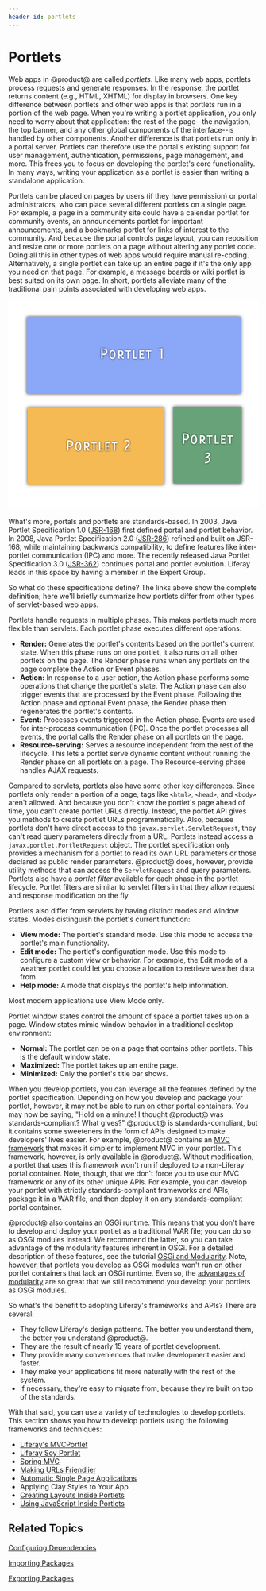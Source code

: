 ```yaml
---
header-id: portlets
---
```


# Portlets

Web apps in @product@ are called *portlets*. Like many web apps, portlets
process requests and generate responses. In the response, the portlet returns
content (e.g., HTML, XHTML) for display in browsers. One key difference between
portlets and other web apps is that portlets run in a portion of the web page.
When you're writing a portlet application, you only need to worry about that
application: the rest of the page--the navigation, the top banner, and any other
global components of the interface--is handled by other components. Another
difference is that portlets run only in a portal server. Portlets can therefore
use the portal's existing support for user management, authentication,
permissions, page management, and more. This frees you to focus on developing
the portlet's core functionality. In many ways, writing your application as
a portlet is easier than writing a standalone application. 

Portlets can be placed on pages by users (if they have permission) or portal
administrators, who can place several different portlets on a single page. For
example, a page in a community site could have a calendar portlet for community
events, an announcements portlet for important announcements, and a bookmarks
portlet for links of interest to the community. And because the portal controls
page layout, you can reposition and resize one or more portlets on a page
without altering any portlet code. Doing all this in other types of web apps
would require manual re-coding. Alternatively, a single portlet can take up an
entire page if it's the only app you need on that page. For example, a message
boards or wiki portlet is best suited on its own page. In short, portlets
alleviate many of the traditional pain points associated with developing web
apps. 

![Figure 1: You can place multiple portlets on a single page.](../../images/portlet-applications.png)

What's more, portals and portlets are standards-based. In 2003, Java Portlet 
Specification 1.0 
([JSR-168](https://jcp.org/en/jsr/detail?id=168)) 
first defined portal and portlet behavior. In 2008, Java Portlet Specification 
2.0 
([JSR-286](https://jcp.org/en/jsr/detail?id=286)) 
refined and built on JSR-168, while maintaining backwards compatibility, to 
define features like inter-portlet communication (IPC) and more. The recently 
released Java Portlet Specification 3.0 
([JSR-362](https://jcp.org/en/jsr/detail?id=362)) 
continues portal and portlet evolution. Liferay leads in this space by having a 
member in the Expert Group. 

So what do these specifications define? The links above show the complete
definition; here we'll briefly summarize how portlets differ from other types of
servlet-based web apps. 

Portlets handle requests in multiple phases. This makes portlets much more
flexible than servlets. Each portlet phase executes different operations: 

- **Render:** Generates the portlet's contents based on the portlet's current 
  state. When this phase runs on one portlet, it also runs on all other portlets
  on the page. The Render phase runs when any portlets on the page complete the
  Action or Event phases. 
- **Action:** In response to a user action, the Action phase performs some
  operations that change  the portlet's state. The Action phase can also trigger
  events that are  processed by the Event phase. Following the Action phase and
  optional Event  phase, the Render phase then regenerates the portlet's
  contents. 
- **Event:** Processes events triggered in the Action phase. Events are used for
  inter-process communication (IPC). Once the portlet processes all events, the
  portal calls the Render phase  on all portlets on the page. 
- **Resource-serving:** Serves a resource independent from the rest of the 
  lifecycle. This lets a portlet serve dynamic content without running the 
  Render phase on all portlets on a page. The Resource-serving phase handles 
  AJAX requests. 

Compared to servlets, portlets also have some other key differences. Since
portlets only render a portion of a page, tags like `<html>`, `<head>`, and
`<body>` aren't allowed. And because you don't know the portlet's page ahead of
time, you can't create portlet URLs directly. Instead, the portlet API gives you
methods to create portlet URLs programmatically. Also, because portlets don't
have direct access to the `javax.servlet.ServletRequest`, they can't read query
parameters directly from a URL. Portlets instead access a
`javax.portlet.PortletRequest` object. The portlet specification only provides
a mechanism for a portlet to read its own URL parameters or those declared as
public render parameters. @product@ does, however, provide utility methods that
can access the `ServletRequest` and query parameters. Portlets also have a
*portlet filter* available for each phase in the portlet lifecycle. Portlet
filters are similar to servlet filters in that they allow request and response
modification on the fly. 

Portlets also differ from servlets by having distinct modes and window states. 
Modes distinguish the portlet's current function: 

- **View mode:** The portlet's standard mode. Use this mode to access the 
  portlet's main functionality. 
- **Edit mode:** The portlet's configuration mode. Use this mode to configure a 
  custom view or behavior. For example, the Edit mode of a weather portlet could
  let you choose a location to retrieve weather data from. 
- **Help mode:** A mode that displays the portlet's help information. 

Most modern applications use View Mode only. 

Portlet window states control the amount of space a portlet takes up on a page. 
Window states mimic window behavior in a traditional desktop environment: 

- **Normal:** The portlet can be on a page that contains other portlets. This is
  the default window state. 
- **Maximized:** The portlet takes up an entire page. 
- **Minimized:** Only the portlet's title bar shows. 

When you develop portlets, you can leverage all the features defined by the
portlet specification. Depending on how you develop and package your portlet,
however, it may not be able to run on other portal containers. You may now be
saying, "Hold on a minute! I thought @product@ was standards-compliant? What
gives?" @product@ is standards-compliant, but it contains some sweeteners in the
form of APIs designed to make developers' lives easier. For example, @product@
contains an 
[MVC framework](/docs/7-1/tutorials/-/knowledge_base/t/liferay-mvc-portlet) 
that makes it simpler to implement MVC in your portlet. This framework, however,
is only available in @product@. Without modification, a portlet that uses this
framework won't run if deployed to a non-Liferay portal container. Note, though,
that we don't force you to use our MVC framework or any of its other unique
APIs. For example, you can develop your portlet with strictly
standards-compliant frameworks and APIs, package it in a WAR file, and then
deploy it on any standards-compliant portal container. 

@product@ also contains an OSGi runtime. This means that you don't have to 
develop and deploy your portlet as a traditional WAR file; you can do so as OSGi 
modules instead. We recommend the latter, so you can take advantage of the 
modularity features inherent in OSGi. For a detailed description of these 
features, see the tutorial 
[OSGi and Modularity](/docs/7-1/tutorials/-/knowledge_base/t/osgi-and-modularity-for-liferay-6-developers). 
Note, however, that portlets you develop as OSGi modules won't run on 
other portlet containers that lack an OSGi runtime. Even so, the
[advantages of modularity](/docs/7-1/tutorials/-/knowledge_base/t/the-benefits-of-modularity)
are so great that we still recommend you develop your portlets as OSGi modules. 

So what's the benefit to adopting Liferay's frameworks and APIs? There are
several: 

- They follow Liferay's design patterns. The better you understand them, the
better you understand @product@. 
- They are the result of nearly 15 years of portlet development. 
- They provide many conveniences that make development easier and faster. 
- They make your applications fit more naturally with the rest of the system. 
- If necessary, they're easy to migrate from, because they're built on top of
the standards. 

With that said, you can use a variety of technologies to develop portlets. This
section shows you how to develop portlets using the following frameworks and
techniques: 

- [Liferay's MVCPortlet](/docs/7-1/tutorials/-/knowledge_base/t/liferay-mvc-portlet)
- [Liferay Soy Portlet](/docs/7-1/tutorials/-/knowledge_base/t/liferay-soy-portlet)
- [Spring MVC](/docs/7-1/tutorials/-/knowledge_base/t/spring-mvc)
- [Making URLs Friendlier](/docs/7-1/tutorials/-/knowledge_base/t/making-urls-friendlier)
- [Automatic Single Page Applications](/docs/7-1/tutorials/-/knowledge_base/t/automatic-single-page-applications)
- Applying Clay Styles to Your App
- [Creating Layouts Inside Portlets](/docs/7-1/tutorials/-/knowledge_base/t/creating-layouts-inside-custom-portlets)
- [Using JavaScript Inside Portlets](/docs/7-1/tutorials/-/knowledge_base/t/using-javascript-in-your-portlets)

<!-- TODO: readd JSF link, when available. -Cody.
- [JSF Portlets with Liferay Faces](develop/tutorials/-/knowledge_base/7-1/jsf-portlets-with-liferay-faces)
-->

## Related Topics

[Configuring Dependencies](/docs/7-1/tutorials/-/knowledge_base/t/configuring-dependencies)

[Importing Packages](/docs/7-1/tutorials/-/knowledge_base/t/importing-packages)

[Exporting Packages](/docs/7-1/tutorials/-/knowledge_base/t/exporting-packages)
